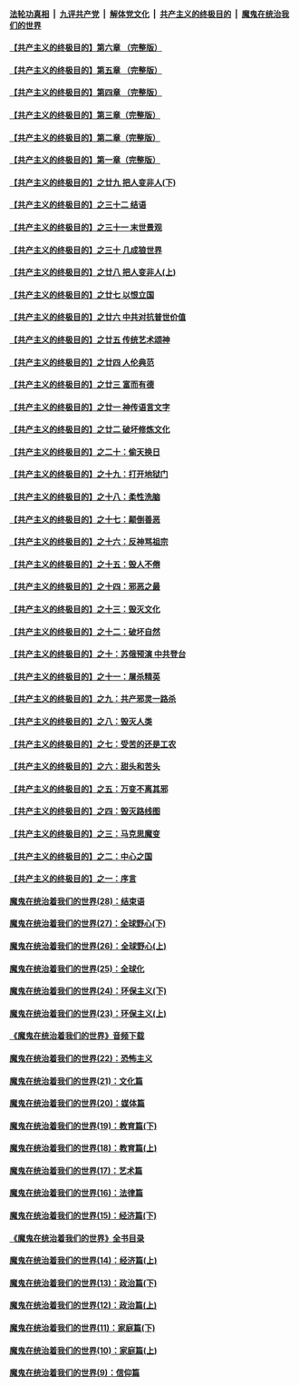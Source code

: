 ####  [法轮功真相](../../../../basic/blob/master/README.md?t=09241526) &nbsp;|&nbsp; [九评共产党](../../../../9ping.md/blob/master/README.md?t=09241526) &nbsp;|&nbsp; [解体党文化](../../../../jtdwh.md/blob/master/README.md?t=09241526)  &nbsp;|&nbsp; [共产主义的终极目的](../../../../gczydzjmd.md/blob/master/README.md?t=09241526) &nbsp;|&nbsp; [魔鬼在统治我们的世界](../../../../mgztzwmdsj.md/blob/master/README.md?t=09241526) 

#### [【共产主义的终极目的】第六章 （完整版）](../pages/nsc422/n11428913.md?t=09241526) 

#### [【共产主义的终极目的】第五章 （完整版）](../pages/nsc422/n11428912.md?t=09241526) 

#### [【共产主义的终极目的】第四章 （完整版）](../pages/nsc422/n11428907.md?t=09241526) 

#### [【共产主义的终极目的】第三章（完整版）](../pages/nsc422/n11428848.md?t=09241526) 

#### [【共产主义的终极目的】第二章（完整版）](../pages/nsc422/n11428831.md?t=09241526) 

#### [【共产主义的终极目的】第一章（完整版）](../pages/nsc422/n11417651.md?t=09241526) 

#### [【共产主义的终极目的】之廿九 把人变非人(下)](../pages/nsc422/n11344140.md?t=09241526) 

#### [【共产主义的终极目的】之三十二 结语](../pages/nsc422/n11360535.md?t=09241526) 

#### [【共产主义的终极目的】之三十一 末世景观](../pages/nsc422/n11351129.md?t=09241526) 

#### [【共产主义的终极目的】之三十 几成狼世界](../pages/nsc422/n11348280.md?t=09241526) 

#### [【共产主义的终极目的】之廿八 把人变非人(上)](../pages/nsc422/n11340492.md?t=09241526) 

#### [【共产主义的终极目的】之廿七 以恨立国](../pages/nsc422/n11336944.md?t=09241526) 

#### [【共产主义的终极目的】之廿六 中共对抗普世价值](../pages/nsc422/n11324785.md?t=09241526) 

#### [【共产主义的终极目的】之廿五 传统艺术颂神](../pages/nsc422/n11296396.md?t=09241526) 

#### [【共产主义的终极目的】之廿四 人伦典范](../pages/nsc422/n11296397.md?t=09241526) 

#### [【共产主义的终极目的】之廿三 富而有德](../pages/nsc422/n11283598.md?t=09241526) 

#### [【共产主义的终极目的】之廿一 神传语言文字](../pages/nsc422/n11263265.md?t=09241526) 

#### [【共产主义的终极目的】之廿二 破坏修炼文化](../pages/nsc422/n11245728.md?t=09241526) 

#### [【共产主义的终极目的】之二十：偷天换日](../pages/nsc422/n11238846.md?t=09241526) 

#### [【共产主义的终极目的】之十九：打开地狱门](../pages/nsc422/n11206376.md?t=09241526) 

#### [【共产主义的终极目的】之十八：柔性洗脑](../pages/nsc422/n11199994.md?t=09241526) 

#### [【共产主义的终极目的】之十七：颠倒善恶](../pages/nsc422/n11179782.md?t=09241526) 

#### [【共产主义的终极目的】之十六：反神骂祖宗](../pages/nsc422/n11166798.md?t=09241526) 

#### [【共产主义的终极目的】之十五：毁人不倦](../pages/nsc422/n11166792.md?t=09241526) 

#### [【共产主义的终极目的】之十四：邪恶之最](../pages/nsc422/n11150249.md?t=09241526) 

#### [【共产主义的终极目的】之十三：毁灭文化](../pages/nsc422/n11135227.md?t=09241526) 

#### [【共产主义的终极目的】之十二：破坏自然](../pages/nsc422/n11135214.md?t=09241526) 

#### [【共产主义的终极目的】之十：苏俄预演 中共登台](../pages/nsc422/n11118424.md?t=09241526) 

#### [【共产主义的终极目的】之十一：屠杀精英](../pages/nsc422/n11118442.md?t=09241526) 

#### [【共产主义的终极目的】之九：共产邪灵一路杀](../pages/nsc422/n11114139.md?t=09241526) 

#### [【共产主义的终极目的】之八：毁灭人类](../pages/nsc422/n11108503.md?t=09241526) 

#### [【共产主义的终极目的】之七：受苦的还是工农](../pages/nsc422/n11101809.md?t=09241526) 

#### [【共产主义的终极目的】之六：甜头和苦头](../pages/nsc422/n11096971.md?t=09241526) 

#### [【共产主义的终极目的】之五：万变不离其邪](../pages/nsc422/n11091285.md?t=09241526) 

#### [【共产主义的终极目的】之四：毁灭路线图](../pages/nsc422/n11086284.md?t=09241526) 

#### [【共产主义的终极目的】之三：马克思魔变](../pages/nsc422/n11061941.md?t=09241526) 

#### [【共产主义的终极目的】之二：中心之国](../pages/nsc422/n11047728.md?t=09241526) 

#### [【共产主义的终极目的】之一：序言](../pages/nsc422/n11086077.md?t=09241526) 

#### [魔鬼在统治着我们的世界(28)：结束语](../pages/nsc422/n10936246.md?t=09241526) 

#### [魔鬼在统治着我们的世界(27)：全球野心(下)](../pages/nsc422/n10928319.md?t=09241526) 

#### [魔鬼在统治着我们的世界(26)：全球野心(上)](../pages/nsc422/n10900318.md?t=09241526) 

#### [魔鬼在统治着我们的世界(25)：全球化](../pages/nsc422/n10788205.md?t=09241526) 

#### [魔鬼在统治着我们的世界(24)：环保主义(下)](../pages/nsc422/n10695307.md?t=09241526) 

#### [魔鬼在统治着我们的世界(23)：环保主义(上)](../pages/nsc422/n10688613.md?t=09241526) 

#### [《魔鬼在统治着我们的世界》音频下载](../pages/nsc422/n10635553.md?t=09241526) 

#### [魔鬼在统治着我们的世界(22)：恐怖主义](../pages/nsc422/n10614727.md?t=09241526) 

#### [魔鬼在统治着我们的世界(21)：文化篇](../pages/nsc422/n10597706.md?t=09241526) 

#### [魔鬼在统治着我们的世界(20)：媒体篇](../pages/nsc422/n10586579.md?t=09241526) 

#### [魔鬼在统治着我们的世界(19)：教育篇(下)](../pages/nsc422/n10564808.md?t=09241526) 

#### [魔鬼在统治着我们的世界(18)：教育篇(上)](../pages/nsc422/n10526970.md?t=09241526) 

#### [魔鬼在统治着我们的世界(17)：艺术篇](../pages/nsc422/n10499093.md?t=09241526) 

#### [魔鬼在统治着我们的世界(16)：法律篇](../pages/nsc422/n10485969.md?t=09241526) 

#### [魔鬼在统治着我们的世界(15)：经济篇(下)](../pages/nsc422/n10469975.md?t=09241526) 

#### [《魔鬼在统治着我们的世界》全书目录](../pages/nsc422/n10464261.md?t=09241526) 

#### [魔鬼在统治着我们的世界(14)：经济篇(上)](../pages/nsc422/n10457370.md?t=09241526) 

#### [魔鬼在统治着我们的世界(13)：政治篇(下)](../pages/nsc422/n10448270.md?t=09241526) 

#### [魔鬼在统治着我们的世界(12)：政治篇(上)](../pages/nsc422/n10444576.md?t=09241526) 

#### [魔鬼在统治着我们的世界(11)：家庭篇(下)](../pages/nsc422/n10440961.md?t=09241526) 

#### [魔鬼在统治着我们的世界(10)：家庭篇(上)](../pages/nsc422/n10435448.md?t=09241526) 

#### [魔鬼在统治着我们的世界(9)：信仰篇](../pages/nsc422/n10432159.md?t=09241526) 

